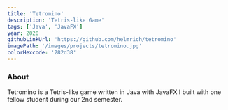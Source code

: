 ```yaml
---
title: 'Tetromino'
description: 'Tetris-like Game'
tags: ['Java', 'JavaFX']
year: 2020
githubLinkUrl: 'https://github.com/helmrich/tetromino'
imagePath: '/images/projects/tetromino.jpg'
colorHexcode: '282d38'
---
```


### About

Tetromino is a Tetris-like game written in Java with JavaFX I built with one fellow student during our 2nd semester.

